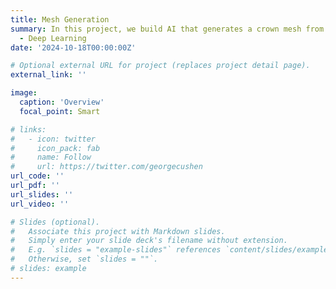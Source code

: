 ```yaml
---
title: Mesh Generation
summary: In this project, we build AI that generates a crown mesh from neighborhood tooth mesh.
  - Deep Learning
date: '2024-10-18T00:00:00Z'

# Optional external URL for project (replaces project detail page).
external_link: ''

image:
  caption: 'Overview'
  focal_point: Smart

# links:
#   - icon: twitter
#     icon_pack: fab
#     name: Follow
#     url: https://twitter.com/georgecushen
url_code: ''
url_pdf: ''
url_slides: ''
url_video: ''

# Slides (optional).
#   Associate this project with Markdown slides.
#   Simply enter your slide deck's filename without extension.
#   E.g. `slides = "example-slides"` references `content/slides/example-slides.md`.
#   Otherwise, set `slides = ""`.
# slides: example
---
```


